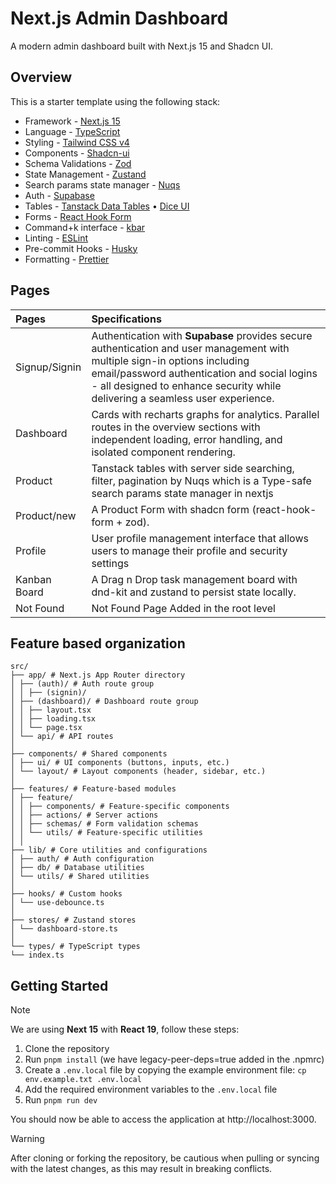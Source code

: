# Next.js Admin Dashboard

A modern admin dashboard built with Next.js 15 and Shadcn UI.

## Overview

This is a starter template using the following stack:

- Framework - [Next.js 15](https://nextjs.org/13)
- Language - [TypeScript](https://www.typescriptlang.org)
- Styling - [Tailwind CSS v4](https://tailwindcss.com)
- Components - [Shadcn-ui](https://ui.shadcn.com)
- Schema Validations - [Zod](https://zod.dev)
- State Management - [Zustand](https://zustand-demo.pmnd.rs)
- Search params state manager - [Nuqs](https://nuqs.47ng.com/)
- Auth - [Supabase](https://supabase.com)
- Tables - [Tanstack Data Tables](https://ui.shadcn.com/docs/components/data-table) • [Dice UI](https://www.diceui.com/docs/components/data-table)
- Forms - [React Hook Form](https://ui.shadcn.com/docs/components/form)
- Command+k interface - [kbar](https://kbar.vercel.app/)
- Linting - [ESLint](https://eslint.org)
- Pre-commit Hooks - [Husky](https://typicode.github.io/husky/)
- Formatting - [Prettier](https://prettier.io)

## Pages

| Pages          | Specifications                                                                                                                                                                                                                                                          |
| :------------- | :--------------------------------------------------------------------------------------------------------------------------------------------------------------------------------------------------------------------------------------------------------------------- |
| Signup/Signin  | Authentication with **Supabase** provides secure authentication and user management with multiple sign-in options including email/password authentication and social logins - all designed to enhance security while delivering a seamless user experience. |
| Dashboard      | Cards with recharts graphs for analytics. Parallel routes in the overview sections with independent loading, error handling, and isolated component rendering.                                                                                                          |
| Product        | Tanstack tables with server side searching, filter, pagination by Nuqs which is a Type-safe search params state manager in nextjs                                                                                                                                       |
| Product/new    | A Product Form with shadcn form (react-hook-form + zod).                                                                                                                                                                                                                |
| Profile        | User profile management interface that allows users to manage their profile and security settings                                                                                                                                                             |
| Kanban Board   | A Drag n Drop task management board with dnd-kit and zustand to persist state locally.                                                                                                                                                                                  |
| Not Found      | Not Found Page Added in the root level                                                                                                                                                                                                                                  |

## Feature based organization

```plaintext
src/
├── app/ # Next.js App Router directory
│ ├── (auth)/ # Auth route group
│ │ ├── (signin)/
│ ├── (dashboard)/ # Dashboard route group
│ │ ├── layout.tsx
│ │ ├── loading.tsx
│ │ └── page.tsx
│ └── api/ # API routes
│
├── components/ # Shared components
│ ├── ui/ # UI components (buttons, inputs, etc.)
│ └── layout/ # Layout components (header, sidebar, etc.)
│
├── features/ # Feature-based modules
│ ├── feature/
│ │ ├── components/ # Feature-specific components
│ │ ├── actions/ # Server actions
│ │ ├── schemas/ # Form validation schemas
│ │ └── utils/ # Feature-specific utilities
│ │
├── lib/ # Core utilities and configurations
│ ├── auth/ # Auth configuration
│ ├── db/ # Database utilities
│ └── utils/ # Shared utilities
│
├── hooks/ # Custom hooks
│ └── use-debounce.ts
│
├── stores/ # Zustand stores
│ └── dashboard-store.ts
│
└── types/ # TypeScript types
└── index.ts
```

## Getting Started

> [!NOTE]  
> We are using **Next 15** with **React 19**, follow these steps:

1. Clone the repository
2. Run `pnpm install` (we have legacy-peer-deps=true added in the .npmrc)
3. Create a `.env.local` file by copying the example environment file: `cp env.example.txt .env.local`
4. Add the required environment variables to the `.env.local` file
5. Run `pnpm run dev`

You should now be able to access the application at http://localhost:3000.

> [!WARNING]
> After cloning or forking the repository, be cautious when pulling or syncing with the latest changes, as this may result in breaking conflicts.
